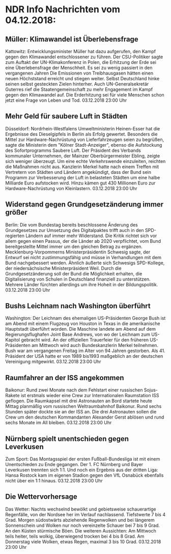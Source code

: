 # NDR Info Nachrichten vom 04.12.2018:


## Müller: Klimawandel ist Überlebensfrage
Kattowitz: Entwicklungsminister Müller hat dazu aufgerufen, den Kampf gegen den Klimawandel entschlossener zu führen. Der CSU-Politiker sagte zum Auftakt der UN-Klimakonferenz in Polen, die Erhitzung der Erde sei eine Überlebensfrage der Menschheit. Es sei zu wenig passiert in den vergangenen Jahren Die Emissionen von Treibhausgasen hätten einen neuen Höchststand erreicht und stiegen weiter. Selbst Deutschland hinke seinen selbst gesteckten Zielen hinterher. Auch UN-Generalsekretär Guterres rief die Staatengemeinschaft zu mehr Engagement im Kampf gegen den Klimawandel auf. Die Erderhitzung sei für viele Menschen schon jetzt eine Frage von Leben und Tod. 03.12.2018 23:00 Uhr 

## Mehr Geld für saubere Luft in Städten
Düsseldorf: Nordrhein-Westfalens Umweltministerin Heinen-Esser hat die Ergebnisse des Dieselgipfels in Berlin als Erfolg gewertet. Besonders die Mittel zur Hardware-Nachrüstung von Lieferfahrzeugen seien zu begrüßen, sagte die Ministerin dem "Kölner Stadt-Anzeiger", ebenso die Aufstockung des Sofortprogramms Saubere Luft. Der Präsident des Verbands kommunaler Unternehmen, der Mainzer Oberbürgermeister Ebling, zeigte sich weniger überzeugt. Um eine echte Verkehrswende einzuleiten, reichten die Maßnahmen nicht aus. Kanzlerin Merkel hatte nach einem Treffen mit Vertretern von Städten und Ländern angekündigt, dass der Bund sein Programm zur Verbesserung der Luft in belasteten Städten um eine halbe Milliarde Euro aufstocken wird. Hinzu kämen gut 430 Millionen Euro zur Hardware-Nachrüstung von Kleinlastern. 03.12.2018 23:00 Uhr 

## Widerstand gegen Grundgesetzänderung immer größer
Berlin: Die vom Bundestag bereits beschlossene Änderung des Grundgesetzes zur Umsetzung des Digitalpaktes trifft auch in den SPD-regierten Ländern auf immer mehr Widerstand. Die Kritik richtet sich vor allem gegen einen Passus, der die Länder ab 2020 verpflichtet, vom Bund bereitgestellte Mittel immer um den gleichen Betrag zu ergänzen. Mecklenburg-Vorpommerns Ministerpräsidentin Schwesig sagte, der Entwurf sei nicht zustimmungsfähig und müsse in Verhandlungen mit dem Bund nachgebessert werden. Ähnlich äußerte sich Schwesigs SPD-Kollege, der niedersächsische Ministerpräsident Weil. Durch die Grundgesetzänderung soll der Bund die Möglichkeit erhalten, die Digitalisierung von Schulen in Deutschland finanziell zu unterstützen. Mehrere Länder fürchten allerdings um ihre Hoheit in der Bildungspolitik. 03.12.2018 23:00 Uhr 

## Bushs Leichnam nach Washington überführt
Washington: Der Leichnam des ehemaligen US-Präsidenten George Bush ist am Abend mit einem Flugzeug von Houston in Texas in die amerikanische Hauptstadt überführt worden. Die Maschine landete am Abend auf dem Regierungsflughafen Joint Base Andrews, von wo der Leichnam zum US-Kapitol gebracht wird. An der offiziellen Trauerfeier für den früheren US-Präsidenten am Mittwoch wird auch Bundeskanzlerin Merkel teilnehmen. Bush war am vergangenen Freitag im Alter von 94 Jahren gestorben. Als 41. Präsident der USA hatte er von 1989 bis1993 maßgeblich an der deutschen Vereinigung mitgewirkt. 03.12.2018 23:00 Uhr 

## Raumfahrer an der ISS angekommen
Baikonur:		Rund zwei Monate nach dem Fehlstart einer russischen Sojus-Rakete ist erstmals wieder eine Crew zur Internationalen Raumstation ISS geflogen. Die Raumkapsel mit drei Astronauten an Bord startete heute Mittag planmäßig vom russischen Weltraumbahnhof Baikonur. Rund sechs Stunden später dockte sie an der ISS an. Die drei Astronauten sollen die Crew um den deutschen Kommandanten Alexander Gerst ablösen und rund sechs Monate im All bleiben. 03.12.2018 23:00 Uhr 

## Nürnberg spielt unentschieden gegen Leverkusen
Zum Sport: Das Montagsspiel der ersten Fußball-Bundesliga ist mit einem Unentschieden zu Ende gegangen. Der 1. FC Nürnberg und Bayer Leverkusen trennten sich 1:1. Und noch ein Ergebnis aus der dritten Liga: Hansa Rostock kam im eigenen Stadion gegen den VfL Osnabück ebenfalls nicht über ein 1:1 hinaus. 03.12.2018 23:00 Uhr 

## Die Wettervorhersage
Das Wetter:
Nachts wechselnd bewölkt und gebietsweise schauerartige Regenfälle, von der Nordsee her im Verlauf nachlassend. Tiefstwerte 7 bis 4 Grad. Morgen südostwärts abziehende Regenwolken und bei längerem Sonnenschein und Wolken nur noch vereinzelte Schauer bei 7 bis 9 Grad. An den Küsten stürmische Böen. Die weiteren Aussichten: Am Mittwoch teils heiter, teils wolkig, überwiegend trocken bei 4 bis 8 Grad. Am Donnerstag viele Wolken, etwas Regen, maximal 3 bis 10 Grad. 03.12.2018 23:00 Uhr 
